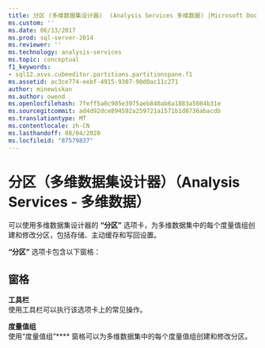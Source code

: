 ```yaml
---
title: 分区 (多维数据集设计器)  (Analysis Services 多维数据) |Microsoft Docs
ms.custom: ''
ms.date: 06/13/2017
ms.prod: sql-server-2014
ms.reviewer: ''
ms.technology: analysis-services
ms.topic: conceptual
f1_keywords:
- sql12.asvs.cubeeditor.partitions.partitionspane.f1
ms.assetid: ac3ce774-eebf-4915-9307-90d0ac11c271
author: minewiskan
ms.author: owend
ms.openlocfilehash: 7feff5a0c905e3975aeb840ab6a1883a5084b31e
ms.sourcegitcommit: ad4d92dce894592a259721a1571b1d8736abacdb
ms.translationtype: MT
ms.contentlocale: zh-CN
ms.lasthandoff: 08/04/2020
ms.locfileid: "87579837"
---
```

# <a name="partitions-cube-designer-analysis-services---multidimensional-data"></a>分区（多维数据集设计器）（Analysis Services - 多维数据）
  可以使用多维数据集设计器的 **“分区”** 选项卡，为多维数据集中的每个度量值组创建和修改分区，包括存储、主动缓存和写回设置。  
  
 **“分区”** 选项卡包含以下窗格：  
  
## <a name="panes"></a>窗格  
 **工具栏**  
 使用工具栏可以执行该选项卡上的常见操作。  
  
 **度量值组**  
 使用“度量值组”**** 窗格可以为多维数据集中的每个度量值组创建和修改分区。  
  
  
